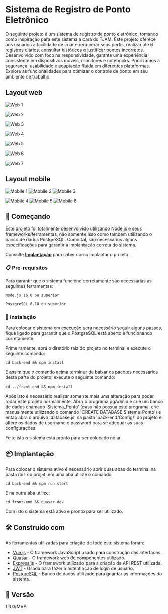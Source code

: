 # Sistema de Registro de Ponto Eletrônico

O seguinte projeto é um sistema de registro de ponto eletrônico, tomando como inspiração para este sistema a cara do TJAM. Este projeto oferece aos usuários a facilidade de criar e recuperar seus perfis, realizar até 6 registros diários, consultar históricos e justificar pontos incorretos. Desenvolvido com foco na responsividade, garante uma experiência consistente em dispositivos móveis, monitores e notebooks. Priorizamos a segurança, usabilidade e adaptação fluida em diferentes plataformas. Explore as funcionalidades para otimizar o controle de ponto em seu ambiente de trabalho.

## Layout web

![Web 1](https://github.com/santosdp/Sistema-de-Registro-de-Ponto/blob/main/exemplo/web1.png)

![Web 2](https://github.com/santosdp/Sistema-de-Registro-de-Ponto/blob/main/exemplo/web2.png)

![Web 3](https://github.com/santosdp/Sistema-de-Registro-de-Ponto/blob/main/exemplo/web3.png)

![Web 4](https://github.com/santosdp/Sistema-de-Registro-de-Ponto/blob/main/exemplo/web4.png)

![Web 5](https://github.com/santosdp/Sistema-de-Registro-de-Ponto/blob/main/exemplo/web5.png)

![Web 6](https://github.com/santosdp/Sistema-de-Registro-de-Ponto/blob/main/exemplo/web6.png)

![Web 7](https://github.com/santosdp/Sistema-de-Registro-de-Ponto/blob/main/exemplo/web7.png)

## Layout mobile

![Mobile 1](https://github.com/santosdp/Sistema-de-Registro-de-Ponto/blob/main/exemplo/mobile1.png) ![Mobile 2](https://github.com/santosdp/Sistema-de-Registro-de-Ponto/blob/main/exemplo/mobile2.png) ![Mobile 3](https://github.com/santosdp/Sistema-de-Registro-de-Ponto/blob/main/exemplo/mobile3.png)

![Mobile 4](https://github.com/santosdp/Sistema-de-Registro-de-Ponto/blob/main/exemplo/mobile4.png) ![Mobile 5](https://github.com/santosdp/Sistema-de-Registro-de-Ponto/blob/main/exemplo/mobile5.png) ![Mobile 6](https://github.com/santosdp/Sistema-de-Registro-de-Ponto/blob/main/exemplo/mobile6.png)

## 🚀 Começando

Este projeto foi totalmente desenvolvido utilizando Node.js e seus frameworks/ferramentas, não somente isso como também utilizando o banco de dados PostgreSQL. Como tal, são necessários alguns especificações para garantir a implantação correta do sistema.

Consulte **[Implantação](#-implanta%C3%A7%C3%A3o)** para saber como implantar o projeto.

### 📋 Pré-requisitos

Para garantir que o sistema funcione corretamente são necessárias as seguintes ferramentas:

```
Node.js 16.0 ou superior
```
```
PostgreSQL 8.10 ou superior
```

### 🔧 Instalação

Para colocar o sistema em execução será necessário seguir alguns passos, fique ligado para garantir que o PostgreSQL está aberto e funcionando corretamente.

Primeiramente, abrá o diretório raiz do projeto no terminal e execute o seguinte comando:

```
cd back-end && npm install
```

E assim que o comando acima terminar de baixar os pacotes necessários desta parte do projeto, execute o seguinte comando:

```
cd ../front-end && npm install
```

Após isto é necessário realizar somente mais uma alteração para poder rodar este projeto normalmente. Abra o programa pgAdmin e crie um banco de dados chamado ‘Sistema_Ponto’ (caso não possua este programa, crie manualmente utilizando o comando 'CREATE DATABASE Sistema_Ponto') e então abra o arquivo 'database.js' na pasta 'back-end/Config/' do projeto e altere os dados de username e password para se adequar as suas configurações.

Feito isto o sistema está pronto para ser colocado no ar.

## 📦 Implantação

Para colocar o sistema ativo é necessário abrir duas abas do terminal na pasta raiz do projet, em uma aba utilize o comando:

```
cd back-end && npm run start
```

E na outra aba utilize:

```
cd front-end && quasar dev
```

Com isto o sistema está ativo e pronto para ser utilizado.

## 🛠️ Construído com

As ferramentas utilizadas para criação de todo este sistema foram:

* [Vue.js](https://vuejs.org/) - O framework JavaScript usado para construção das interfaces.
* [Quasar](https://quasar.dev/) - O framework web de componentes utilizado.
* [Express.js](https://expressjs.com/) - O framework utilizado para a criação da API REST utilizada.
* [JWT](https://jwt.io/) - Usada para fazer a autentiação de login de usuário.
* [PostgreSQL](https://www.postgresql.org/) - Banco de dados utilizado para guardar as informações do sistema.

## 📌 Versão

1.0.0/MVP. 
